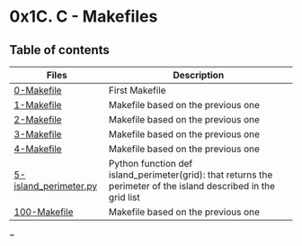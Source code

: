 # 0x1C. C - Makefiles

## Table of contents
Files | Description
----- | -----------
[0-Makefile](./0-Makefile) | First Makefile
[1-Makefile](./1-Makefile) | Makefile based on the previous one
[2-Makefile](./2-Makefile) | Makefile based on the previous one
[3-Makefile](./3-Makefile) | Makefile based on the previous one
[4-Makefile](./4-Makefile) | Makefile based on the previous one
[5-island_perimeter.py](./5-island_perimeter.py) | Python function def island_perimeter(grid): that returns the perimeter of the island described in the grid list
[100-Makefile](./100-Makefile) | Makefile based on the previous one
~

